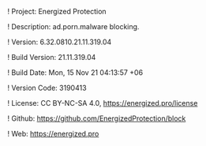 ! Project: Energized Protection

! Description: ad.porn.malware blocking.

! Version: 6.32.0810.21.11.319.04

! Build Version: 21.11.319.04

! Build Date: Mon, 15 Nov 21 04:13:57 +06

! Version Code: 3190413

! License: CC BY-NC-SA 4.0, https://energized.pro/license

! Github: https://github.com/EnergizedProtection/block

! Web: https://energized.pro
